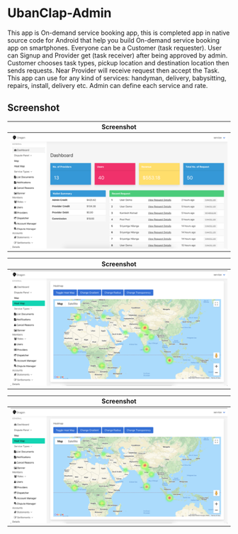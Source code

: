# UbanClap-Admin

This app is On-demand service booking app, this is completed app in native source code for Android that help you build On-demand service booking app on smartphones. Everyone can be a Customer (task requester). User can Signup and Provider get (task receiver) after being approved by admin. Customer chooses task types, pickup location and destination location then sends requests. Near Provider will receive request then accept the Task. This app can use for any kind of services: handyman, delivery, babysitting, repairs, install, delivery etc. Admin can define each service and rate.

## Screenshot

|                Screenshot               | 
|:---------------------------------------:|
| ![screenshot](screens/screen_2.png)   | 

|                Screenshot               | 
|:---------------------------------------:|
| ![screenshot](screens/screen_3.png)   | 

|                Screenshot               | 
|:---------------------------------------:|
| ![screenshot](screens/screen_3.png)   | 
